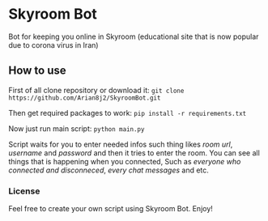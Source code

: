 # Skyroom Bot
Bot for keeping you online in Skyroom (educational site that is now popular due to corona virus in Iran)

## How to use
First of all clone repository or download it:
`git clone https://github.com/Arian8j2/SkyroomBot.git`

Then get required packages to work:
`pip install -r requirements.txt`

Now just run main script:
`python main.py`

Script waits for you to enter needed infos such thing likes *room url*, *username* and *password* and then it tries to enter the room. You can see all things that is happening when you connected, Such as *everyone who connected and disconneced*, *every chat messages* and etc.

### License
Feel free to create your own script using Skyroom Bot. Enjoy!